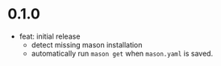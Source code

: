 # 0.1.0

- feat: initial release
  - detect missing mason installation
  - automatically run `mason get` when `mason.yaml` is saved.
